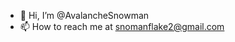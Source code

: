 - 👋 Hi, I’m @AvalancheSnowman
- 📫 How to reach me at snomanflake2@gmail.com

<!---
AvalancheSnowman/AvalancheSnowman is a ✨ special ✨ repository because its `README.md` (this file) appears on your GitHub profile.
You can click the Preview link to take a look at your changes.
--->
